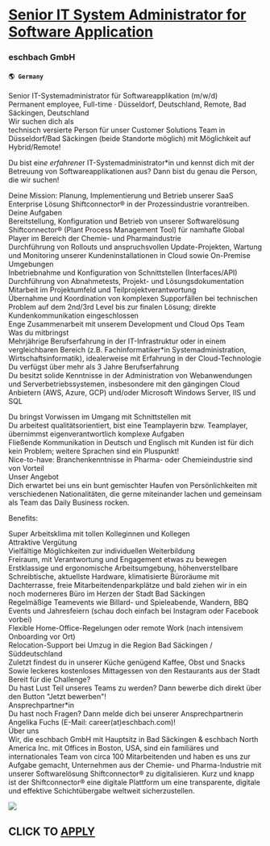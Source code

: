 # [Senior IT System Administrator for Software Application](https://www.remotewlb.com/apply/senior-it-system-administrator-for-software-application-49427)  
### eschbach GmbH  
#### `🌎 Germany`  

Senior IT-Systemadministrator für Softwareapplikation (m/w/d)  
Permanent employee, Full-time · Düsseldorf, Deutschland, Remote, Bad Säckingen, Deutschland  
Wir suchen dich als  
technisch versierte Person für unser Customer Solutions Team in Düsseldorf/Bad Säckingen (beide Standorte möglich) mit Möglichkeit auf Hybrid/Remote!  
  
Du bist ein*e erfahrene*r IT-Systemadministrator*in und kennst dich mit der Betreuung von Softwareapplikationen aus? Dann bist du genau die Person, die wir suchen!  
  
Deine Mission: Planung, Implementierung und Betrieb unserer SaaS Enterprise Lösung Shiftconnector® in der Prozessindustrie vorantreiben.  
Deine Aufgaben  
Bereitstellung, Konfiguration und Betrieb von unserer Softwarelösung Shiftconnector® (Plant Process Management Tool) für namhafte Global Player im Bereich der Chemie- und Pharmaindustrie  
Durchführung von Rollouts und anspruchsvollen Update-Projekten, Wartung und Monitoring unserer Kundeninstallationen in Cloud sowie On-Premise Umgebungen  
Inbetriebnahme und Konfiguration von Schnittstellen (Interfaces/API)  
Durchführung von Abnahmetests, Projekt- und Lösungsdokumentation  
Mitarbeit im Projektumfeld und Teilprojektverantwortung  
Übernahme und Koordination von komplexen Supporfällen bei technischen Problem auf dem 2nd/3rd Level bis zur finalen Lösung; direkte Kundenkommunikation eingeschlossen  
Enge Zusammenarbeit mit unserem Development und Cloud Ops Team  
Was du mitbringst  
Mehrjährige Berufserfahrung in der IT-Infrastruktur oder in einem vergleichbaren Bereich (z.B. Fachinformatiker*in Systemadministration, Wirtschaftsinformatik), idealerweise mit Erfahrung in der Cloud-Technologie  
Du verfügst über mehr als 3 Jahre Berufserfahrung  
Du besitzt solide Kenntnisse in der Administration von Webanwendungen und Serverbetriebssystemen, insbesondere mit den gängingen Cloud Anbietern (AWS, Azure, GCP) und/oder Microsoft Windows Server, IIS und SQL  
  
Du bringst Vorwissen im Umgang mit Schnittstellen mit  
Du arbeitest qualitätsorientiert, bist eine Teamplayerin bzw. Teamplayer, übernimmst eigenverantwortlich komplexe Aufgaben  
Fließende Kommunikation in Deutsch und Englisch mit Kunden ist für dich kein Problem; weitere Sprachen sind ein Pluspunkt!  
Nice-to-have: Branchenkenntnisse in Pharma- oder Chemieindustrie sind von Vorteil  
Unser Angebot  
Dich erwartet bei uns ein bunt gemischter Haufen von Persönlichkeiten mit verschiedenen Nationalitäten, die gerne miteinander lachen und gemeinsam als Team das Daily Business rocken.  
  
Benefits:  
  
Super Arbeitsklima mit tollen Kolleginnen und Kollegen  
Attraktive Vergütung  
Vielfältige Möglichkeiten zur individuellen Weiterbildung  
Freiraum, mit Verantwortung und Engagement etwas zu bewegen  
Erstklassige und ergonomische Arbeitsumgebung, höhenverstellbare Schreibtische, aktuellste Hardware, klimatisierte Büroräume mit Dachterrasse, freie Mitarbeitendenparkplätze und bald ziehen wir in ein noch moderneres Büro im Herzen der Stadt Bad Säckingen  
Regelmäßige Teamevents wie Billard- und Spieleabende, Wandern, BBQ Events und Jahresfeiern (schau doch einfach bei Instagram oder Facebook vorbei)  
Flexible Home-Office-Regelungen oder remote Work (nach intensivem Onboarding vor Ort)  
Relocation-Support bei Umzug in die Region Bad Säckingen / Süddeutschland  
Zuletzt findest du in unserer Küche genügend Kaffee, Obst und Snacks  
Sowie leckeres kostenloses Mittagessen von den Restaurants aus der Stadt  
Bereit für die Challenge?  
Du hast Lust Teil unseres Teams zu werden? Dann bewerbe dich direkt über den Button "Jetzt bewerben"!  
Ansprechpartner*in  
Du hast noch Fragen? Dann melde dich bei unserer Ansprechpartnerin Angelika Fuchs (E-Mail: career(at)eschbach.com)!  
Über uns  
Wir, die eschbach GmbH mit Hauptsitz in Bad Säckingen & eschbach North America Inc. mit Offices in Boston, USA, sind ein familiäres und internationales Team von circa 100 Mitarbeitenden und haben es uns zur Aufgabe gemacht, Unternehmen aus der Chemie- und Pharma-Industrie mit unserer Softwarelösung Shiftconnector® zu digitalisieren. Kurz und knapp ist der Shiftconnector® eine digitale Plattform um eine transparente, digitale und effektive Schichtübergabe weltweit sicherzustellen.

![](https://remotive.com/job/track/1899219/blank.gif?source=public_api)  
## CLICK TO [APPLY](https://www.remotewlb.com/apply/senior-it-system-administrator-for-software-application-49427)

